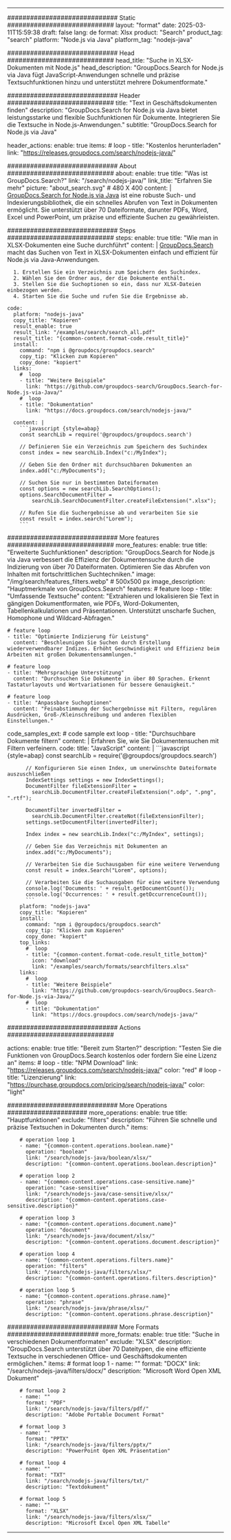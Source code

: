 
---
############################# Static ############################
layout: "format"
date:  2025-03-11T15:59:38
draft: false
lang: de
format: Xlsx
product: "Search"
product_tag: "search"
platform: "Node.js via Java"
platform_tag: "nodejs-java"

############################# Head ############################
head_title: "Suche in XLSX-Dokumenten mit Node.js"
head_description: "GroupDocs.Search for Node.js via Java fügt JavaScript-Anwendungen schnelle und präzise Textsuchfunktionen hinzu und unterstützt mehrere Dokumentformate."

############################# Header ############################
title: "Text in Geschäftsdokumenten finden" 
description: "GroupDocs.Search for Node.js via Java bietet leistungsstarke und flexible Suchfunktionen für Dokumente. Integrieren Sie die Textsuche in Node.js-Anwendungen."
subtitle: "GroupDocs.Search for Node.js via Java" 

header_actions:
  enable: true
  items:
    #  loop
    - title: "Kostenlos herunterladen"
      link: "https://releases.groupdocs.com/search/nodejs-java/"
      
############################# About ############################
about:
    enable: true
    title: "Was ist GroupDocs.Search?"
    link: "/search/nodejs-java/"
    link_title: "Erfahren Sie mehr"
    picture: "about_search.svg" # 480 X 400
    content: |
       [GroupDocs.Search for Node.js via Java](/search/nodejs-java/) ist eine robuste Such- und Indexierungsbibliothek, die ein schnelles Abrufen von Text in Dokumenten ermöglicht. Sie unterstützt über 70 Dateiformate, darunter PDFs, Word, Excel und PowerPoint, um präzise und effiziente Suchen zu gewährleisten.

############################# Steps ############################
steps:
    enable: true
    title: "Wie man in XLSX-Dokumenten eine Suche durchführt"
    content: |
      [GroupDocs.Search](/search/nodejs-java/) macht das Suchen von Text in XLSX-Dokumenten einfach und effizient für Node.js via Java-Anwendungen.
      
      1. Erstellen Sie ein Verzeichnis zum Speichern des Suchindex.
      2. Wählen Sie den Ordner aus, der die Dokumente enthält.
      3. Stellen Sie die Suchoptionen so ein, dass nur XLSX-Dateien einbezogen werden.
      4. Starten Sie die Suche und rufen Sie die Ergebnisse ab.
   
    code:
      platform: "nodejs-java"
      copy_title: "Kopieren"
      result_enable: true
      result_link: "/examples/search/search_all.pdf"
      result_title: "{common-content.format-code.result_title}"
      install:
        command: "npm i @groupdocs/groupdocs.search"
        copy_tip: "Klicken zum Kopieren"
        copy_done: "kopiert"
      links:
        #  loop
        - title: "Weitere Beispiele"
          link: "https://github.com/groupdocs-search/GroupDocs.Search-for-Node.js-via-Java/"
        #  loop
        - title: "Dokumentation"
          link: "https://docs.groupdocs.com/search/nodejs-java/"
          
      content: |
        ```javascript {style=abap}
        const searchLib = require('@groupdocs/groupdocs.search')

        // Definieren Sie ein Verzeichnis zum Speichern des Suchindex
        const index = new searchLib.Index("c:/MyIndex");

        // Geben Sie den Ordner mit durchsuchbaren Dokumenten an
        index.add("c:/MyDocuments");

        // Suchen Sie nur in bestimmten Dateiformaten
        const options = new searchLib.SearchOptions();
        options.SearchDocumentFilter = 
            searchLib.SearchDocumentFilter.createFileExtension(".xlsx");

        // Rufen Sie die Suchergebnisse ab und verarbeiten Sie sie
        const result = index.search("Lorem");
        ```            

############################# More features ############################
more_features:
  enable: true
  title: "Erweiterte Suchfunktionen"
  description: "GroupDocs.Search for Node.js via Java verbessert die Effizienz der Dokumentensuche durch die Indizierung von über 70 Dateiformaten. Optimieren Sie das Abrufen von Inhalten mit fortschrittlichen Suchtechniken."
  image: "/img/search/features_filters.webp" # 500x500 px
  image_description: "Hauptmerkmale von GroupDocs.Search"
  features:
    # feature loop
    - title: "Umfassende Textsuche"
      content: "Extrahieren und lokalisieren Sie Text in gängigen Dokumentformaten, wie PDFs, Word-Dokumenten, Tabellenkalkulationen und Präsentationen. Unterstützt unscharfe Suchen, Homophone und Wildcard-Abfragen."

    # feature loop
    - title: "Optimierte Indizierung für Leistung"
      content: "Beschleunigen Sie Suchen durch Erstellung wiederverwendbarer Indizes. Erhöht Geschwindigkeit und Effizienz beim Arbeiten mit großen Dokumentensammlungen."

    # feature loop
    - title: "Mehrsprachige Unterstützung"
      content: "Durchsuchen Sie Dokumente in über 80 Sprachen. Erkennt Tastaturlayouts und Wortvariationen für bessere Genauigkeit."

    # feature loop
    - title: "Anpassbare Suchoptionen"
      content: "Feinabstimmung der Suchergebnisse mit Filtern, regulären Ausdrücken, Groß-/Kleinschreibung und anderen flexiblen Einstellungen."
      
  code_samples_ext:
    # code sample ext loop
    - title: "Durchsuchbare Dokumente filtern"
      content: |
        Erfahren Sie, wie Sie Dokumentensuchen mit Filtern verfeinern.
      code:
        title: "JavaScript"
        content: |
          ```javascript {style=abap}
          const searchLib = require('@groupdocs/groupdocs.search')
          
          // Konfigurieren Sie einen Index, um unerwünschte Dateiformate auszuschließen
          IndexSettings settings = new IndexSettings();
          DocumentFilter fileExtensionFilter = 
            searchLib.DocumentFilter.createFileExtension(".odp", ".png", ".rtf");

          DocumentFilter invertedFilter = 
            searchLib.DocumentFilter.createNot(fileExtensionFilter);
          settings.setDocumentFilter(invertedFilter);

          Index index = new searchLib.Index("c:/MyIndex", settings);
              
          // Geben Sie das Verzeichnis mit Dokumenten an
          index.add("c:/MyDocuments");

          // Verarbeiten Sie die Suchausgaben für eine weitere Verwendung
          const result = index.Search("Lorem", options);
          
          // Verarbeiten Sie die Suchausgaben für eine weitere Verwendung
          console.log('Documents: ' + result.getDocumentCount());
          console.log('Occurrences: ' + result.getOccurrenceCount());
          ```
        platform: "nodejs-java"
        copy_title: "Kopieren"
        install:
          command: "npm i @groupdocs/groupdocs.search"
          copy_tip: "Klicken zum Kopieren"
          copy_done: "kopiert"
        top_links:
          #  loop
          - title: "{common-content.format-code.result_title_bottom}"
            icon: "download"
            link: "/examples/search/formats/searchfilters.xlsx"
        links:
          #  loop
          - title: "Weitere Beispiele"
            link: "https://github.com/groupdocs-search/GroupDocs.Search-for-Node.js-via-Java/"
          #  loop
          - title: "Dokumentation"
            link: "https://docs.groupdocs.com/search/nodejs-java/"
            

            


############################# Actions ############################

actions:
  enable: true
  title: "Bereit zum Starten?"
  description: "Testen Sie die Funktionen von GroupDocs.Search kostenlos oder fordern Sie eine Lizenz an"
  items:
    #  loop
    - title: "NPM Download"
      link: "https://releases.groupdocs.com/search/nodejs-java/"
      color: "red"
        #  loop
    - title: "Lizenzierung"
      link: "https://purchase.groupdocs.com/pricing/search/nodejs-java/"
      color: "light"


############################# More Operations #####################
more_operations:
    enable: true
    title: "Hauptfunktionen"
    exclude: "filters"
    description: "Führen Sie schnelle und präzise Textsuchen in Dokumenten durch."
    items: 
          
        # operation loop 1
        - name: "{common-content.operations.boolean.name}"
          operation: "boolean"
          link: "/search/nodejs-java/boolean/xlsx/"
          description: "{common-content.operations.boolean.description}"

        # operation loop 2
        - name: "{common-content.operations.case-sensitive.name}"
          operation: "case-sensitive"
          link: "/search/nodejs-java/case-sensitive/xlsx/"
          description: "{common-content.operations.case-sensitive.description}"

        # operation loop 3
        - name: "{common-content.operations.document.name}"
          operation: "document"
          link: "/search/nodejs-java/document/xlsx/"
          description: "{common-content.operations.document.description}"

        # operation loop 4
        - name: "{common-content.operations.filters.name}"
          operation: "filters"
          link: "/search/nodejs-java/filters/xlsx/"
          description: "{common-content.operations.filters.description}"

        # operation loop 5
        - name: "{common-content.operations.phrase.name}"
          operation: "phrase"
          link: "/search/nodejs-java/phrase/xlsx/"
          description: "{common-content.operations.phrase.description}"
          
        
          
############################# More Formats ########################
more_formats:
    enable: true
    title: "Suche in verschiedenen Dokumentformaten"
    exclude: "XLSX"
    description: "GroupDocs.Search unterstützt über 70 Dateitypen, die eine effiziente Textsuche in verschiedenen Office- und Geschäftsdokumenten ermöglichen."
    items: 
        # format loop 1
        - name: ""
          format: "DOCX"
          link: "/search/nodejs-java/filters/docx/"
          description: "Microsoft Word Open XML Dokument"
          
        # format loop 2
        - name: ""
          format: "PDF"
          link: "/search/nodejs-java/filters/pdf/"
          description: "Adobe Portable Document Format"
          
        # format loop 3
        - name: ""
          format: "PPTX"
          link: "/search/nodejs-java/filters/pptx/"
          description: "PowerPoint Open XML Präsentation"

        # format loop 4
        - name: ""
          format: "TXT"
          link: "/search/nodejs-java/filters/txt/"
          description: "Textdokument"
          
        # format loop 5
        - name: ""
          format: "XLSX"
          link: "/search/nodejs-java/filters/xlsx/"
          description: "Microsoft Excel Open XML Tabelle"
  

---